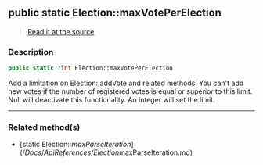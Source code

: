 ## public static Election::maxVotePerElection

> [Read it at the source](https://github.com/julien-boudry/Condorcet/blob/master/src/Election.php#L25)

### Description    

```php
public static ?int Election::maxVotePerElection 
```

Add a limitation on Election::addVote and related methods. You can't add new votes if the number of registered votes is equal or superior to this limit.
Null will deactivate this functionality. An integer will set the limit.
    
---------------------------------------

### Related method(s)      

* [static Election::$maxParseIteration](/Docs/ApiReferences/Election%20Class/public%20static%20Election--$maxParseIteration.md)    
